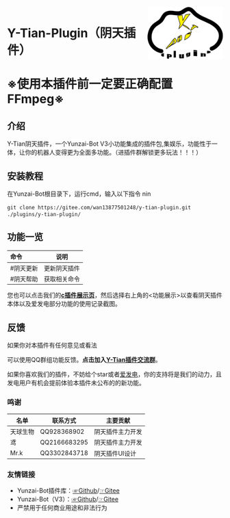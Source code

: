 <img decoding="async" align=right src="resources/logo.png" width="35%">

# Y-Tian-Plugin（阴天插件）

# ※使用本插件前一定要正确配置FFmpeg※

## 介绍
Y-Tian阴天插件，一个Yunzai-Bot V3小功能集成的插件包,集娱乐，功能性于一体，让你的机器人变得更为全面多功能。（进插件群解锁更多玩法！！！）

## 安装教程

在Yunzai-Bot根目录下，运行cmd，输入以下指令
nin
```
git clone https://gitee.com/wan13877501248/y-tian-plugin.git ./plugins/y-tian-plugin/

```
## 功能一览

| 命令| 说明|
|:--------|------------|
| #阴天更新 | 更新阴天插件 |
| #阴天帮助 | 获取相关命令|

您也可以点击我们的[**c插件展示页**](https://shouquan-1315544562.cos.ap-nanjing.myqcloud.com/YT.html)，然后选择右上角的<功能展示>以查看阴天插件本体以及爱发电部分功能的使用记录截图。



## 反馈

如果你对本插件有任何意见或看法

可以使用QQ群组功能反馈。**点击加入[Y-Tian插件交流群](http://qm.qq.com/cgi-bin/qm/qr?_wv=1027&k=9-rRV1zBm0H3Es3V32FXSIJdR7v4hEjY&authKey=VvpBHKV%2FnjOxT0fPSagpTCIyJ91vNgvyc0CIt40%2BY1Q2kT%2BnUKjzLjbMtRVTh%2BqW&noverify=0&group_code=756783127)**。

如果你喜欢我们的插件，不妨给个star或者[爱发电](https://afdian.net/a/Tianqiu)，你的支持将是我们的动力，且发电用户有机会提前体验本插件未公布的的新功能。

### 鸣谢

| 名单     | 联系方式     | 主要贡献     |
| -------- | ------------ | ------------ |
| 天球生物 | QQ928368902 | 阴天插件主力开发 |
| 鸢    | QQ2166683295 | 阴天插件主力开发 |
| Mr.k   | QQ3302843718 | 阴天插件UI设计 |

### 友情链接

* Yunzai-Bot插件库：[☞Github](https://github.com/yhArcadia/Yunzai-Bot-plugins-index)/[☞Gitee](https://gitee.com/yhArcadia/Yunzai-Bot-plugins-index)
* Yunzai-Bot（V3）：[☞Github](https://github.com/Le-niao/Yunzai-Bot)/[☞Gitee](https://gitee.com/Le-niao/Yunzai-Bot) 
* 严禁用于任何商业用途和非法行为


